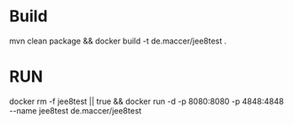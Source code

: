 # Build
mvn clean package && docker build -t de.maccer/jee8test .

# RUN

docker rm -f jee8test || true && docker run -d -p 8080:8080 -p 4848:4848 --name jee8test de.maccer/jee8test 